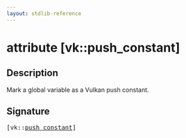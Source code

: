 ```yaml
---
layout: stdlib-reference
---
```


# attribute [vk::push\_constant]

## Description

Mark a global variable as a Vulkan push constant.


## Signature

<pre>
[vk::<a href="/stdlib-reference/attributes/push_constant">push_constant</a>]
</pre>

